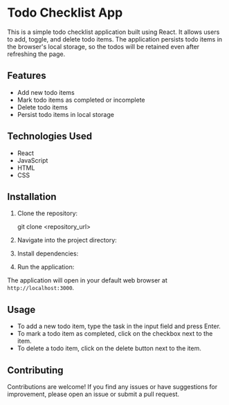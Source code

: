 # Todo Checklist App

This is a simple todo checklist application built using React. It allows users to add, toggle, and delete todo items. The application persists todo items in the browser's local storage, so the todos will be retained even after refreshing the page.

## Features

- Add new todo items
- Mark todo items as completed or incomplete
- Delete todo items
- Persist todo items in local storage

## Technologies Used

- React
- JavaScript
- HTML
- CSS

## Installation

1. Clone the repository:

   git clone <repository_url>


2. Navigate into the project directory:

   
3. Install dependencies:

   
4. Run the application:

   
The application will open in your default web browser at `http://localhost:3000`.

## Usage

- To add a new todo item, type the task in the input field and press Enter.
- To mark a todo item as completed, click on the checkbox next to the item.
- To delete a todo item, click on the delete button next to the item.

## Contributing

Contributions are welcome! If you find any issues or have suggestions for improvement, please open an issue or submit a pull request.









   


